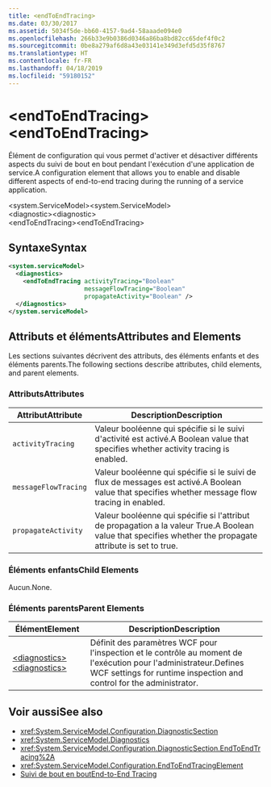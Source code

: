 ```yaml
---
title: <endToEndTracing>
ms.date: 03/30/2017
ms.assetid: 5034f5de-bb60-4157-9ad4-58aaade094e0
ms.openlocfilehash: 266b33e9b0386d0346a86ba8bd82cc65def4f0c2
ms.sourcegitcommit: 0be8a279af6d8a43e03141e349d3efd5d35f8767
ms.translationtype: HT
ms.contentlocale: fr-FR
ms.lasthandoff: 04/18/2019
ms.locfileid: "59180152"
---
```

# <a name="endtoendtracing"></a><span data-ttu-id="9496e-101">\<endToEndTracing></span><span class="sxs-lookup"><span data-stu-id="9496e-101">\<endToEndTracing></span></span>
<span data-ttu-id="9496e-102">Élément de configuration qui vous permet d'activer et désactiver différents aspects du suivi de bout en bout pendant l'exécution d'une application de service.</span><span class="sxs-lookup"><span data-stu-id="9496e-102">A configuration element that allows you to enable and disable different aspects of end-to-end tracing during the running of a service application.</span></span>  
  
 <span data-ttu-id="9496e-103">\<system.ServiceModel></span><span class="sxs-lookup"><span data-stu-id="9496e-103">\<system.ServiceModel></span></span>  
<span data-ttu-id="9496e-104">\<diagnostic></span><span class="sxs-lookup"><span data-stu-id="9496e-104">\<diagnostic></span></span>  
<span data-ttu-id="9496e-105">\<endToEndTracing></span><span class="sxs-lookup"><span data-stu-id="9496e-105">\<endToEndTracing></span></span>  
  
## <a name="syntax"></a><span data-ttu-id="9496e-106">Syntaxe</span><span class="sxs-lookup"><span data-stu-id="9496e-106">Syntax</span></span>  
  
```xml  
<system.serviceModel>
  <diagnostics>
    <endToEndTracing activityTracing="Boolean"
                     messageFlowTracing="Boolean"
                     propagateActivity="Boolean" />
  </diagnostics>
</system.serviceModel>
```  
  
## <a name="attributes-and-elements"></a><span data-ttu-id="9496e-107">Attributs et éléments</span><span class="sxs-lookup"><span data-stu-id="9496e-107">Attributes and Elements</span></span>  
 <span data-ttu-id="9496e-108">Les sections suivantes décrivent des attributs, des éléments enfants et des éléments parents.</span><span class="sxs-lookup"><span data-stu-id="9496e-108">The following sections describe attributes, child elements, and parent elements.</span></span>  
  
### <a name="attributes"></a><span data-ttu-id="9496e-109">Attributs</span><span class="sxs-lookup"><span data-stu-id="9496e-109">Attributes</span></span>  
  
|<span data-ttu-id="9496e-110">Attribut</span><span class="sxs-lookup"><span data-stu-id="9496e-110">Attribute</span></span>|<span data-ttu-id="9496e-111">Description</span><span class="sxs-lookup"><span data-stu-id="9496e-111">Description</span></span>|  
|---------------|-----------------|  
|`activityTracing`|<span data-ttu-id="9496e-112">Valeur booléenne qui spécifie si le suivi d'activité est activé.</span><span class="sxs-lookup"><span data-stu-id="9496e-112">A Boolean value that specifies whether activity tracing is enabled.</span></span>|  
|`messageFlowTracing`|<span data-ttu-id="9496e-113">Valeur booléenne qui spécifie si le suivi de flux de messages est activé.</span><span class="sxs-lookup"><span data-stu-id="9496e-113">A Boolean value that specifies whether message flow tracing in enabled.</span></span>|  
|`propagateActivity`|<span data-ttu-id="9496e-114">Valeur booléenne qui spécifie si l'attribut de propagation a la valeur True.</span><span class="sxs-lookup"><span data-stu-id="9496e-114">A Boolean value that specifies whether the propagate attribute is set to true.</span></span>|  
  
### <a name="child-elements"></a><span data-ttu-id="9496e-115">Éléments enfants</span><span class="sxs-lookup"><span data-stu-id="9496e-115">Child Elements</span></span>  
 <span data-ttu-id="9496e-116">Aucun.</span><span class="sxs-lookup"><span data-stu-id="9496e-116">None.</span></span>  
  
### <a name="parent-elements"></a><span data-ttu-id="9496e-117">Éléments parents</span><span class="sxs-lookup"><span data-stu-id="9496e-117">Parent Elements</span></span>  
  
|<span data-ttu-id="9496e-118">Élément</span><span class="sxs-lookup"><span data-stu-id="9496e-118">Element</span></span>|<span data-ttu-id="9496e-119">Description</span><span class="sxs-lookup"><span data-stu-id="9496e-119">Description</span></span>|  
|-------------|-----------------|  
|[<span data-ttu-id="9496e-120">\<diagnostics></span><span class="sxs-lookup"><span data-stu-id="9496e-120">\<diagnostics></span></span>](../../../../../docs/framework/configure-apps/file-schema/wcf/diagnostics.md)|<span data-ttu-id="9496e-121">Définit des paramètres WCF pour l'inspection et le contrôle au moment de l'exécution pour l'administrateur.</span><span class="sxs-lookup"><span data-stu-id="9496e-121">Defines WCF settings for runtime inspection and control for the administrator.</span></span>|  
  
## <a name="see-also"></a><span data-ttu-id="9496e-122">Voir aussi</span><span class="sxs-lookup"><span data-stu-id="9496e-122">See also</span></span>

- <xref:System.ServiceModel.Configuration.DiagnosticSection>
- <xref:System.ServiceModel.Diagnostics>
- <xref:System.ServiceModel.Configuration.DiagnosticSection.EndToEndTracing%2A>
- <xref:System.ServiceModel.Configuration.EndToEndTracingElement>
- [<span data-ttu-id="9496e-123">Suivi de bout en bout</span><span class="sxs-lookup"><span data-stu-id="9496e-123">End-to-End Tracing</span></span>](../../../../../docs/framework/wcf/diagnostics/tracing/end-to-end-tracing.md)
